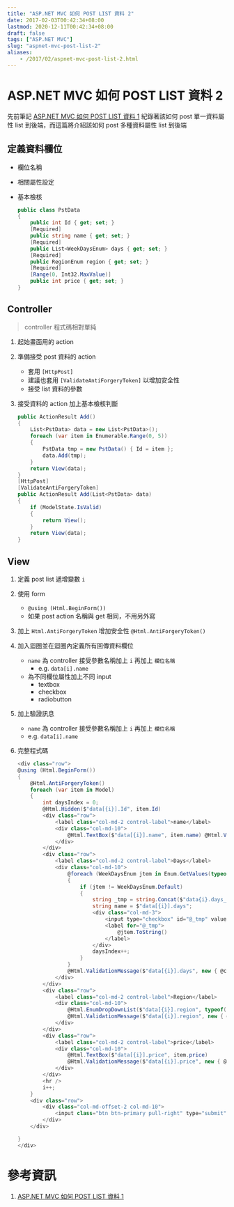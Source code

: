 ```yaml
---
title: "ASP.NET MVC 如何 POST LIST 資料 2"
date: 2017-02-03T00:42:34+08:00
lastmod: 2020-12-11T00:42:34+08:00
draft: false
tags: ["ASP.NET MVC"]
slug: "aspnet-mvc-post-list-2"
aliases:
    - /2017/02/aspnet-mvc-post-list-2.html
---
```

# ASP.NET MVC 如何 POST LIST 資料 2
先前筆記 [ASP.NET MVC 如何 POST LIST 資料 1](/2017/02/aspnet-mvc-post-list-1) 紀錄著該如何 post 單一資料屬性 list 到後端，而這篇將介紹該如何 post 多種資料屬性 list 到後端


## 定義資料欄位
* 欄位名稱
* 相關屬性設定
* 基本檢核

    ```cs 
    public class PstData
    {
        public int Id { get; set; }
        [Required]
        public string name { get; set; }
        [Required]
        public List<WeekDaysEnum> days { get; set; }
        [Required]
        public RegionEnum region { get; set; }
        [Required]
        [Range(0, Int32.MaxValue)]
        public int price { get; set; }
    }
    ```

## Controller
 
>controller 程式碼相對單純

1. 起始畫面用的 action
2. 準備接受 post 資料的 action
    - 套用 `[HttpPost]`
    - 建議也套用 `[ValidateAntiForgeryToken]` 以增加安全性
    - 接受 list 資料的參數
3. 接受資料的 action 加上基本檢核判斷

    ```cs
    public ActionResult Add()
    {
        List<PstData> data = new List<PstData>();
        foreach (var item in Enumerable.Range(0, 5))
        {
            PstData tmp = new PstData() { Id = item };
            data.Add(tmp);
        }
        return View(data);
    }
    [HttpPost]
    [ValidateAntiForgeryToken]
    public ActionResult Add(List<PstData> data)
    {
        if (ModelState.IsValid)
        {
            return View();
        }
        return View(data);
    }
    ```

## View
1. 定義 post list 遞增變數 `i`

2. 使用 form
    - `@using (Html.BeginForm())`
    - 如果 post action 名稱與 get 相同，不用另外寫
3. 加上 `Html.AntiForgeryToken` 增加安全性 `@Html.AntiForgeryToken()`
4. 加入迴圈並在迴圈內定義所有回傳資料欄位
    - `name` 為 controller 接受參數名稱加上 `i` 再加上 `欄位名稱`
        - e.g. `data[i].name`
    - 為不同欄位屬性加上不同 input
        - textbox
        - checkbox
        - radiobutton
5. 加上驗證訊息
    - `name` 為 controller 接受參數名稱加上 `i` 再加上 `欄位名稱`
    - e.g. `data[i].name`
6. 完整程式碼
    
    ```cs
    <div class="row">
    @using (Html.BeginForm())
    {
        @Html.AntiForgeryToken()
        foreach (var item in Model)
        {
            int daysIndex = 0;
            @Html.Hidden($"data[{i}].Id", item.Id)
            <div class="row">
                <label class="col-md-2 control-label">name</label>
                <div class="col-md-10">
                    @Html.TextBox($"data[{i}].name", item.name) @Html.ValidationMessage($"data[{i}].name", new { @class = "text-danger" })
                </div>
            </div>
            <div class="row">
                <label class="col-md-2 control-label">Days</label>
                <div class="col-md-10">
                    @foreach (WeekDaysEnum jtem in Enum.GetValues(typeof(WeekDaysEnum)))
                    {
                        if (jtem != WeekDaysEnum.Default)
                        {
                            string _tmp = string.Concat($"data{i}.days_", daysIndex);
                            string name = $"data[{i}].days";
                            <div class="col-md-3">
                                <input type="checkbox" id="@_tmp" value="@jtem" name="@name" @((item.days != null && item.days.Contains(jtem)) ? "checked" : string.Empty) />
                                <label for="@_tmp">
                                    @jtem.ToString()
                                </label>
                            </div>
                            daysIndex++;
                        }
                    }
                    @Html.ValidationMessage($"data[{i}].days", new { @class = "text-danger" })
                </div>
            </div>
            <div class="row">
                <label class="col-md-2 control-label">Region</label>
                <div class="col-md-10">
                    @Html.EnumDropDownList($"data[{i}].region", typeof(RegionEnum), " - Choice - ")
                    @Html.ValidationMessage($"data[{i}].region", new { @class = "text-danger" })
                </div>
            </div>
            <div class="row">
                <label class="col-md-2 control-label">price</label>
                <div class="col-md-10">
                    @Html.TextBox($"data[{i}].price", item.price)
                    @Html.ValidationMessage($"data[{i}].price", new { @class = "text-danger" })
                </div>
            </div>
            <hr />
            i++;
        }
        <div class="row">
            <div class="col-md-offset-2 col-md-10">
                <input class="btn btn-primary pull-right" type="submit" value="submit" />
            </div>
        </div>

    }
    </div>
    ```
# 參考資訊
1. [ASP.NET MVC 如何 POST LIST 資料 1](/2017/02/aspnet-mvc-post-list-1)